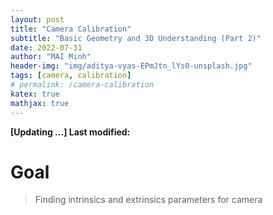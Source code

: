 ```yaml
---
layout: post
title: "Camera Calibration"
subtitle: "Basic Geometry and 3D Understanding (Part 2)"
date: 2022-07-31
author: "MAI Minh"
header-img: "img/aditya-vyas-EPmJtn_lYs0-unsplash.jpg"
tags: [camera, calibration]
# permalink: /camera-calibration
katex: true
mathjax: true
---
```


<b>[Updating ...] Last modified: </b>
<script>document.write( document.lastModified );</script>

# Goal

> Finding intrinsics and extrinsics parameters for camera

